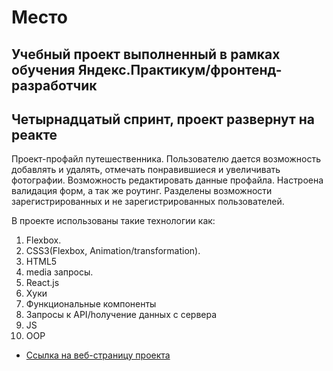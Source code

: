 # Место
## Учебный проект выполненный в рамках обучения Яндекс.Практикум/фронтенд-разработчик
## Четырнадцатый спринт, проект развернут на реакте 
Проект-профайл путешественника. Пользователю дается возможность добавлять и удалять, отмечать понравившиеся и увеличивать фотографии. Возможность редактировать данные профайла. Настроена валидация форм, а так же роутинг. Разделены возможности зарегистрированных и не зарегистрированных пользователей.

В проекте использованы такие технологии как:

1. Flexbox. 
2. CSS3(Flexbox, Animation/transformation).
3. HTML5
4. media запросы.
5. React.js 
6. Хуки
7. Функциональные компоненты
8. Запросы к API/hолучение данных с сервера
9. JS
10. OOP

* [Ссылка на веб-страницу проекта](https://kolenhen.github.io/react-mesto-auth)